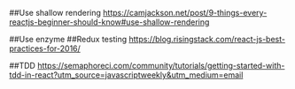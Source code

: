 ##Use shallow rendering
https://camjackson.net/post/9-things-every-reactjs-beginner-should-know#use-shallow-rendering

##Use enzyme
##Redux testing
https://blog.risingstack.com/react-js-best-practices-for-2016/

##TDD
https://semaphoreci.com/community/tutorials/getting-started-with-tdd-in-react?utm_source=javascriptweekly&utm_medium=email
